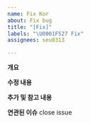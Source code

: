 ```yaml
---
name: Fix Kor
about: Fix bug
title: "[Fix]"
labels: "\U0001F527 Fix"
assignees: seu0313

---
```


**개요**

**수정 내용**

**추가 및 참고 내용**

**연관된 이슈**
close issue
